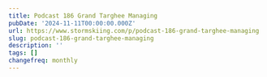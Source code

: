 ```yaml
---
title: Podcast 186 Grand Targhee Managing
pubDate: '2024-11-11T00:00:00.000Z'
url: https://www.stormskiing.com/p/podcast-186-grand-targhee-managing
slug: podcast-186-grand-targhee-managing
description: ''
tags: []
changefreq: monthly
---
```


<!-- Add post content below -->
